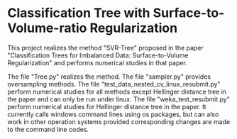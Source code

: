 # Classification Tree with Surface-to-Volume-ratio Regularization

This project realizes the method "SVR-Tree" proposed in the paper "Classification Trees for Imbalanced Data: 
Surface-to-Volume Regularization" and performs numerical studies in that paper.

The file "Tree.py" realizes the method. The file "sampler.py" provides oversampling methods. 
The file "test_data_nested_cv_linux_resubmit.py" perform numerical studies for all methods except Hellinger distance tree in the paper and can only be run under linux.
The file "weka_test_resubmit.py" perform numerical studies for Hellinger distance tree in the paper. It currently calls windows command lines using os packages, but can also work in other operation systems provided corresponding changes are made to the command line codes.


